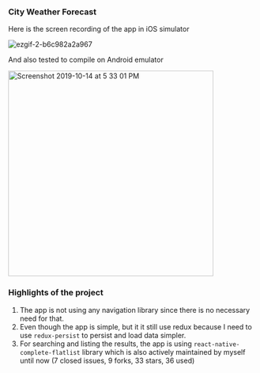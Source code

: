 ### City Weather Forecast

Here is the screen recording of the app in iOS simulator

![ezgif-2-b6c982a2a967](https://user-images.githubusercontent.com/24792201/66742183-aebcc000-eea9-11e9-9202-def00e6e7ac5.gif)


And also tested to compile on Android emulator

<img width="415" alt="Screenshot 2019-10-14 at 5 33 01 PM" src="https://user-images.githubusercontent.com/24792201/66742319-f6dbe280-eea9-11e9-8188-d1164c65b6d0.png">



### Highlights of the project

1. The app is not using any navigation library since there is no necessary need for that.
1. Even though the app is simple, but it it still use redux because I need to use `redux-persist` to persist and load data simpler.
1. For searching and listing the results, the app is using `react-native-complete-flatlist` library which is also actively maintained by myself until now (7 closed issues, 9 forks, 33 stars, 36 used)